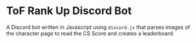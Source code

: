 # ToF Rank Up Discord Bot

A Discord bot written in Javascript using `discord.js` that parses images of the character page to read the CS Score and creates a leaderboard.